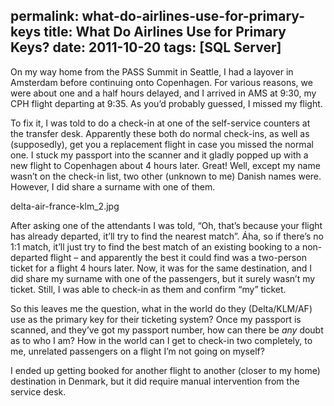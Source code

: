 permalink: what-do-airlines-use-for-primary-keys
title: What Do Airlines Use for Primary Keys?
date: 2011-10-20
tags: [SQL Server]
---
On my way home from the PASS Summit in Seattle, I had a layover in Amsterdam before continuing onto Copenhagen. For various reasons, we were about one and a half hours delayed, and I arrived in AMS at 9:30, my CPH flight departing at 9:35. As you’d probably guessed, I missed my flight.

To fix it, I was told to do a check-in at one of the self-service counters at the transfer desk. Apparently these both do normal check-ins, as well as (supposedly), get you a replacement flight in case you missed the normal one. I stuck my passport into the scanner and it gladly popped up with a new flight to Copenhagen about 4 hours later. Great! Well, except my name wasn’t on the check-in list, two other (unknown to me) Danish names were. However, I did share a surname with one of them.

delta-air-france-klm_2.jpg

After asking one of the attendants I was told, “Oh, that’s because your flight has already departed, it’ll try to find the nearest match”. Áha, so if there’s no 1:1 match, it’ll just try to find the best match of an existing booking to a non-departed flight – and apparently the best it could find was a two-person ticket for a flight 4 hours later. Now, it was for the same destination, and I did share my surname with one of the passengers, but it surely wasn’t my ticket. Still, I was able to check-in as them and confirm “my” ticket.

So this leaves me the question, what in the world do they (Delta/KLM/AF) use as the primary key for their ticketing system? Once my passport is scanned, and they’ve got my passport number, how can there be *any* doubt as to who I am? How in the world can I get to check-in two completely, to me, unrelated passengers on a flight I’m not going on myself?

I ended up getting booked for another flight to another (closer to my home) destination in Denmark, but it did require manual intervention from the service desk.
